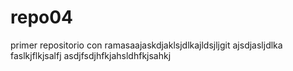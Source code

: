 # repo04

primer repositorio con ramasaajaskdjaklsjdlkajldsjljgit ajsdjasljdlka
faslkjflkjsalfj
asdjfsdjhfkjahsldhfkjsahkj